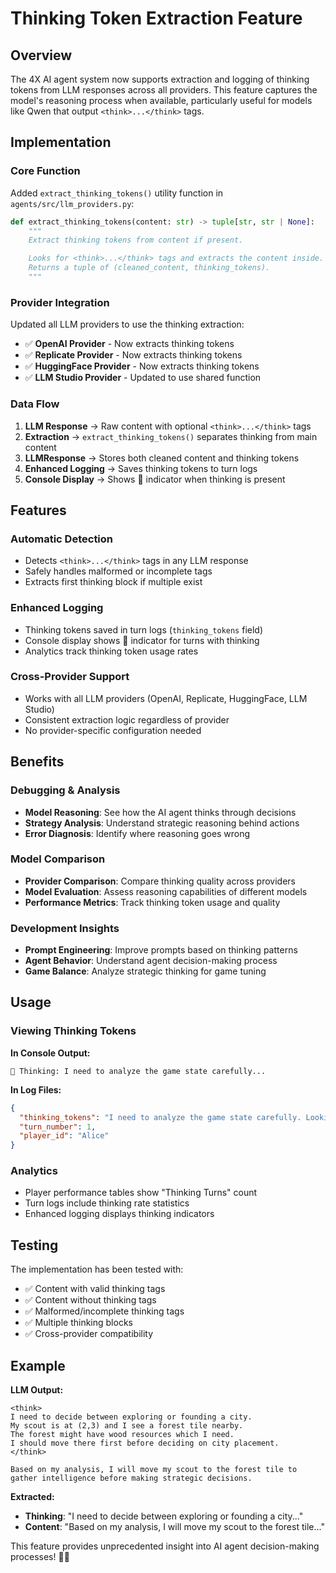 # Thinking Token Extraction Feature

## Overview

The 4X AI agent system now supports extraction and logging of thinking tokens from LLM responses across all providers. This feature captures the model's reasoning process when available, particularly useful for models like Qwen that output `<think>...</think>` tags.

## Implementation

### Core Function
Added `extract_thinking_tokens()` utility function in `agents/src/llm_providers.py`:

```python
def extract_thinking_tokens(content: str) -> tuple[str, str | None]:
    """
    Extract thinking tokens from content if present.

    Looks for <think>...</think> tags and extracts the content inside.
    Returns a tuple of (cleaned_content, thinking_tokens).
    """
```

### Provider Integration
Updated all LLM providers to use the thinking extraction:

- ✅ **OpenAI Provider** - Now extracts thinking tokens
- ✅ **Replicate Provider** - Now extracts thinking tokens
- ✅ **HuggingFace Provider** - Now extracts thinking tokens
- ✅ **LLM Studio Provider** - Updated to use shared function

### Data Flow

1. **LLM Response** → Raw content with optional `<think>...</think>` tags
2. **Extraction** → `extract_thinking_tokens()` separates thinking from main content
3. **LLMResponse** → Stores both cleaned content and thinking tokens
4. **Enhanced Logging** → Saves thinking tokens to turn logs
5. **Console Display** → Shows 🧠 indicator when thinking is present

## Features

### Automatic Detection
- Detects `<think>...</think>` tags in any LLM response
- Safely handles malformed or incomplete tags
- Extracts first thinking block if multiple exist

### Enhanced Logging
- Thinking tokens saved in turn logs (`thinking_tokens` field)
- Console display shows 🧠 indicator for turns with thinking
- Analytics track thinking token usage rates

### Cross-Provider Support
- Works with all LLM providers (OpenAI, Replicate, HuggingFace, LLM Studio)
- Consistent extraction logic regardless of provider
- No provider-specific configuration needed

## Benefits

### Debugging & Analysis
- **Model Reasoning**: See how the AI agent thinks through decisions
- **Strategy Analysis**: Understand strategic reasoning behind actions
- **Error Diagnosis**: Identify where reasoning goes wrong

### Model Comparison
- **Provider Comparison**: Compare thinking quality across providers
- **Model Evaluation**: Assess reasoning capabilities of different models
- **Performance Metrics**: Track thinking token usage and quality

### Development Insights
- **Prompt Engineering**: Improve prompts based on thinking patterns
- **Agent Behavior**: Understand agent decision-making process
- **Game Balance**: Analyze strategic thinking for game tuning

## Usage

### Viewing Thinking Tokens

**In Console Output:**
```
🧠 Thinking: I need to analyze the game state carefully...
```

**In Log Files:**
```json
{
  "thinking_tokens": "I need to analyze the game state carefully. Looking at the current situation: - I have one unit at starting position - Resources are limited...",
  "turn_number": 1,
  "player_id": "Alice"
}
```

### Analytics
- Player performance tables show "Thinking Turns" count
- Turn logs include thinking rate statistics
- Enhanced logging displays thinking indicators

## Testing

The implementation has been tested with:
- ✅ Content with valid thinking tags
- ✅ Content without thinking tags
- ✅ Malformed/incomplete thinking tags
- ✅ Multiple thinking blocks
- ✅ Cross-provider compatibility

## Example

**LLM Output:**
```
<think>
I need to decide between exploring or founding a city.
My scout is at (2,3) and I see a forest tile nearby.
The forest might have wood resources which I need.
I should move there first before deciding on city placement.
</think>

Based on my analysis, I will move my scout to the forest tile to gather intelligence before making strategic decisions.
```

**Extracted:**
- **Thinking**: "I need to decide between exploring or founding a city..."
- **Content**: "Based on my analysis, I will move my scout to the forest tile..."

This feature provides unprecedented insight into AI agent decision-making processes! 🧠✨
